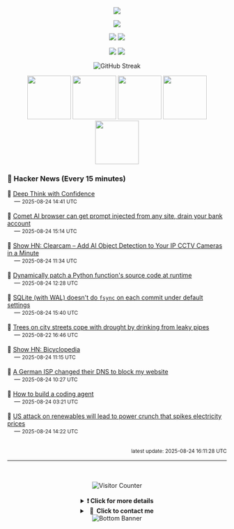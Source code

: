 <div align="center">
  <img src="https://readme-typing-svg.herokuapp.com?font=Fira+Code&weight=600&size=19&duration=3000&pause=1000&color=F7931A&center=true&vCenter=true&width=600&lines=%F0%9F%91%8B+Hi+%2C++I'm+(+Esmaeil+Asadi+%3C%3D%3E+%D8%A7%D8%B3%D9%80%D9%85%D9%80%D8%A7%D8%B9%D9%80%DB%8C%D9%80%D9%84+%D8%A7%D8%B3%D9%80%D8%AF%DB%8C+)"/>
</div>

<p align="center">
  <img src="http://github-profile-summary-cards.vercel.app/api/cards/profile-details?username=Null-Err0r&theme=gruvbox" />
</p>
<p align="center">
  <img src="http://github-profile-summary-cards.vercel.app/api/cards/repos-per-language?username=Null-Err0r&theme=gruvbox" />
  <img src="http://github-profile-summary-cards.vercel.app/api/cards/most-commit-language?username=Null-Err0r&theme=gruvbox" />
</p>
<p align="center">
  <img src="http://github-profile-summary-cards.vercel.app/api/cards/stats?username=Null-Err0r&theme=gruvbox" />
  <img src="http://github-profile-summary-cards.vercel.app/api/cards/productive-time?username=Null-Err0r&theme=gruvbox&utcOffset=8" />
</p>
<div align="center">
  <img src="https://streak-stats.demolab.com/?user=null-err0r&theme=gruvbox" alt="GitHub Streak" />
</div>

  <tr>
      <p align="center">
          <img src="https://img.shields.io/badge/Linux-d65d0e?style=for-the-badge&logo=linux&logoColor=282828" width="100"/>
           <img src="https://img.shields.io/badge/Rust-d65d0e?style=for-the-badge&logo=rust&logoColor=white&labelColor=282828" width="100"/>
           <img src="https://img.shields.io/badge/Python-d65d0e?style=for-the-badge&logo=python&logoColor=282828" width="100"/>
           <img src="https://img.shields.io/badge/Android-d65d0e?style=for-the-badge&logo=android&logoColor=282828" width="100"/>
           <img src="https://img.shields.io/badge/JavaScript-d65d0e?style=for-the-badge&logo=javascript&logoColor=282828" width="100"/>
      </p>
  </tr>

### 📰 Hacker News (Every 15 minutes)

<!-- HACKER_NEWS_START -->
🔹 <a href='https://arxiviq.substack.com/p/deep-think-with-confidence' target='_blank' rel='noopener noreferrer'>Deep Think with Confidence</a><br>&nbsp;&nbsp;&nbsp;&nbsp;— <small>2025-08-24 14:41 UTC</small><br><br>
🔹 <a href='https://twitter.com/zack_overflow/status/1959308058200551721' target='_blank' rel='noopener noreferrer'>Comet AI browser can get prompt injected from any site, drain your bank account</a><br>&nbsp;&nbsp;&nbsp;&nbsp;— <small>2025-08-24 15:14 UTC</small><br><br>
🔹 <a href='https://github.com/roryclear/clearcam' target='_blank' rel='noopener noreferrer'>Show HN: Clearcam – Add AI Object Detection to Your IP CCTV Cameras in a Minute</a><br>&nbsp;&nbsp;&nbsp;&nbsp;— <small>2025-08-24 11:34 UTC</small><br><br>
🔹 <a href='https://ericmjl.github.io/blog/2025/8/23/wicked-python-trickery-dynamically-patch-a-python-functions-source-code-at-runtime/' target='_blank' rel='noopener noreferrer'>Dynamically patch a Python function's source code at runtime</a><br>&nbsp;&nbsp;&nbsp;&nbsp;— <small>2025-08-24 12:28 UTC</small><br><br>
🔹 <a href='https://avi.im/blag/2025/sqlite-fsync/' target='_blank' rel='noopener noreferrer'>SQLite (with WAL) doesn't do `fsync` on each commit under default settings</a><br>&nbsp;&nbsp;&nbsp;&nbsp;— <small>2025-08-24 15:40 UTC</small><br><br>
🔹 <a href='https://www.newscientist.com/article/2487804-trees-on-city-streets-cope-with-drought-by-drinking-from-leaky-pipes/' target='_blank' rel='noopener noreferrer'>Trees on city streets cope with drought by drinking from leaky pipes</a><br>&nbsp;&nbsp;&nbsp;&nbsp;— <small>2025-08-22 16:46 UTC</small><br><br>
🔹 <a href='https://bicyclopedia.lemoing.ca/' target='_blank' rel='noopener noreferrer'>Show HN: Bicyclopedia</a><br>&nbsp;&nbsp;&nbsp;&nbsp;— <small>2025-08-24 11:15 UTC</small><br><br>
🔹 <a href='https://lina.sh/blog/telefonica-sabotages-me' target='_blank' rel='noopener noreferrer'>A German ISP changed their DNS to block my website</a><br>&nbsp;&nbsp;&nbsp;&nbsp;— <small>2025-08-24 10:27 UTC</small><br><br>
🔹 <a href='https://ghuntley.com/agent/' target='_blank' rel='noopener noreferrer'>How to build a coding agent</a><br>&nbsp;&nbsp;&nbsp;&nbsp;— <small>2025-08-24 03:21 UTC</small><br><br>
🔹 <a href='https://www.cnbc.com/2025/08/24/solar-wind-renewable-trump-tariff-utility-tax-credit-itc-ptc-obbb-electricity-price.html' target='_blank' rel='noopener noreferrer'>US attack on renewables will lead to power crunch that spikes electricity prices</a><br>&nbsp;&nbsp;&nbsp;&nbsp;— <small>2025-08-24 14:22 UTC</small><br><br>
<!-- HACKER_NEWS_END -->

<p align="right"><small>latest update: 
<!-- HACKER_NEWS_LAST_UPDATED -->2025-08-24 16:11:28 UTC<!-- /HACKER_NEWS_LAST_UPDATED -->
</small></p>

<hr>

<div align="center">
  <br> </br>
  <img src="https://ghvc.kabelkultur.se/?username=null-err0r&abbreviated=true&color=ff5500&label=%E2%81%AE%20%E2%81%AE%E2%81%AE%20%E2%81%AE%E2%81%AE%20%20%F0%9F%91%80%20%E2%81%AE%20%E2%81%AE%E2%81%AE%20%E2%81%AE%E2%81%AEVisitor%E2%81%AE%20%E2%81%AE%E2%81%AE%20%E2%81%AE%E2%81%AE%20%F0%9F%91%80%E2%81%AE%20%E2%81%AE%E2%81%AE%20%E2%81%AE%E2%81%AE%E2%81%AE%20%E2%81%AE%E2%81%AE%20%E2%81%AE%E2%81%AE⁮⁮" alt="Visitor Counter" />
  <br> </br>
</div>
<details align="center">
<summary> <b> ❗️ Click for more details</b> </summary>
<br>
<div align="center">
  <a href="https://next.ossinsight.io/widgets/official/analyze-user-contribution-time-distribution?user_id=19436819&period=all_times" target="_blank" style="display: block;">
    <picture>
      <source media="(prefers-color-scheme: dark)" srcset="https://next.ossinsight.io/widgets/official/analyze-user-contribution-time-distribution/thumbnail.png?user_id=19436819&period=all_times&image_size=auto&color_scheme=dark" width="700" height="auto">
      <img alt="Contribution Time Distribution" src="https://next.ossinsight.io/widgets/official/analyze-user-contribution-time-distribution/thumbnail.png?user_id=19436819&period=all_times&image_size=auto&color_scheme=dark" width="700" height="auto">
    </picture>
  </a>
</div>
<div align="center">
  <a href="https://next.ossinsight.io/widgets/official/compose-user-dashboard-stats?user_id=19436819" target="_blank" style="display: block;">
    <picture>
      <source media="(prefers-color-scheme: dark)" srcset="https://next.ossinsight.io/widgets/official/compose-user-dashboard-stats/thumbnail.png?user_id=19436819&image_size=auto&color_scheme=dark" width="700" height="auto">
      <img alt="Dashboard Stats" src="https://next.ossinsight.io/widgets/official/compose-user-dashboard-stats/thumbnail.png?user_id=19436819&image_size=auto&color_scheme=dark" width="700" height="auto">
    </picture>
  </a>
</div>
<div align="center">
  <a href="https://next.ossinsight.io/widgets/official/compose-org-activity-map?activity=stars&role=stars&owner_id=19436819&period=past_12_months" target="_blank" style="display: block;">
    <picture>
      <source media="(prefers-color-scheme: dark)" srcset="https://next.ossinsight.io/widgets/official/compose-org-activity-map/thumbnail.png?activity=stars&role=stars&owner_id=19436819&period=past_12_months&image_size=4x7&color_scheme=dark" width="700" height="auto">
      <img alt="Geographical Distribution" src="https://next.ossinsight.io/widgets/official/compose-org-activity-map/thumbnail.png?activity=stars&role=stars&owner_id=19436819&period=past_12_months&image_size=4x7&color_scheme=dark" width="700" height="auto">
    </picture>
  </a>
</div>
<div align="center">
  <img src="https://github-readme-activity-graph.vercel.app/graph?username=Null-Err0r&theme=gruvbox" alt="Activity Graph" />
</div>
<br>
</details>
<details align="center">
<summary> <b>  💬  Click to contact me</b> </summary>
<br>
<div align="center">
  <br><br>
  <a href="https://t.me/NullError_ir" target="_blank">
    <img src="https://img.shields.io/badge/Telegram-black?style=for-the-badge&logo=Telegram" alt="Telegram" />
  </a>
</div>
<br>
</details>
<div align="center">
  <img src="https://raw.githubusercontent.com/Trilokia/Trilokia/379277808c61ef204768a61bbc5d25bc7798ccf1/bottom_header.svg" alt="Bottom Banner" />
</div>



